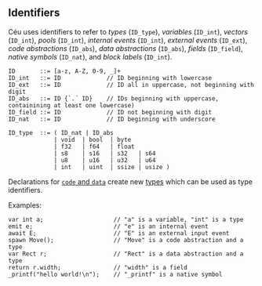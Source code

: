 ## Identifiers

Céu uses identifiers to refer to *types* (`ID_type`), *variables* (`ID_int`),
*vectors* (`ID_int`), *pools* (`ID_int`), *internal events* (`ID_int`),
*external events* (`ID_ext`), *code abstractions* (`ID_abs`),
*data abstractions* (`ID_abs`), *fields* (`ID_field`),
*native symbols* (`ID_nat`), and *block labels* (`ID_int`).

```ceu
ID       ::= [a-z, A-Z, 0-9, _]+
ID_int   ::= ID             // ID beginning with lowercase
ID_ext   ::= ID             // ID all in uppercase, not beginning with digit
ID_abs   ::= ID {`.´ ID}    // IDs beginning with uppercase, containining at least one lowercase)
ID_field ::= ID             // ID not beginning with digit
ID_nat   ::= ID             // ID beginning with underscore

ID_type  ::= ( ID_nat | ID_abs
             | void  | bool  | byte
             | f32   | f64   | float
             | s8    | s16   | s32   | s64
             | u8    | u16   | u32   | u64
             | int   | uint  | ssize | usize )
```

Declarations for [`code` and `data`](../statements/#abstractions) create new
[types](../types/#types) which can be used as type identifiers.

Examples:

```ceu
var int a;                    // "a" is a variable, "int" is a type
emit e;                       // "e" is an internal event
await E;                      // "E" is an external input event
spawn Move();                 // "Move" is a code abstraction and a type
var Rect r;                   // "Rect" is a data abstraction and a type
return r.width;               // "width" is a field
_printf("hello world!\n");    // "_printf" is a native symbol
```
